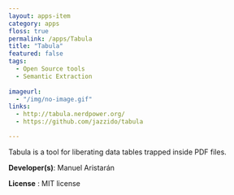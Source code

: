 ```yaml
---
layout: apps-item
category: apps
floss: true
permalink: /apps/Tabula
title: "Tabula"
featured: false
tags:
  - Open Source tools
  - Semantic Extraction
  
imageurl:
  - "/img/no-image.gif"
links:
  - http://tabula.nerdpower.org/
  - https://github.com/jazzido/tabula

---
```

Tabula is a tool for liberating data tables trapped inside PDF files.

**Developer(s)**: Manuel Aristarán

**License** : MIT license

